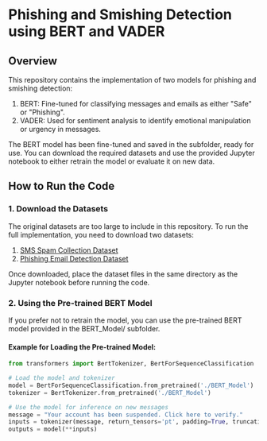 # Phishing and Smishing Detection using BERT and VADER

## Overview

This repository contains the implementation of two models for phishing and smishing detection:
1. BERT: Fine-tuned for classifying messages and emails as either "Safe" or "Phishing".
2. VADER: Used for sentiment analysis to identify emotional manipulation or urgency in messages.

The BERT model has been fine-tuned and saved in the subfolder, ready for use. You can download the required datasets and use the provided Jupyter notebook to either retrain the model or evaluate it on new data.

## How to Run the Code

### 1. Download the Datasets

The original datasets are too large to include in this repository. To run the full implementation, you need to download two datasets:
1. [SMS Spam Collection Dataset](https://www.kaggle.com/datasets/uciml/sms-spam-collection-dataset)
2. [Phishing Email Detection Dataset](https://www.kaggle.com/datasets/elnahas/phishing-email-detection-using-svm-rfc)

Once downloaded, place the dataset files in the same directory as the Jupyter notebook before running the code.

### 2. Using the Pre-trained BERT Model

If you prefer not to retrain the model, you can use the pre-trained BERT model provided in the BERT_Model/ subfolder.

#### Example for Loading the Pre-trained Model:
```python
from transformers import BertTokenizer, BertForSequenceClassification

# Load the model and tokenizer
model = BertForSequenceClassification.from_pretrained('./BERT_Model')
tokenizer = BertTokenizer.from_pretrained('./BERT_Model')

# Use the model for inference on new messages
message = "Your account has been suspended. Click here to verify."
inputs = tokenizer(message, return_tensors='pt', padding=True, truncation=True)
outputs = model(**inputs)
